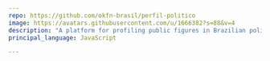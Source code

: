```yaml
---
repo: https://github.com/okfn-brasil/perfil-politico
image: https://avatars.githubusercontent.com/u/1666382?s=88&v=4
description: "A platform for profiling public figures in Brazilian politics"
principal_language: JavaScript

---
```

